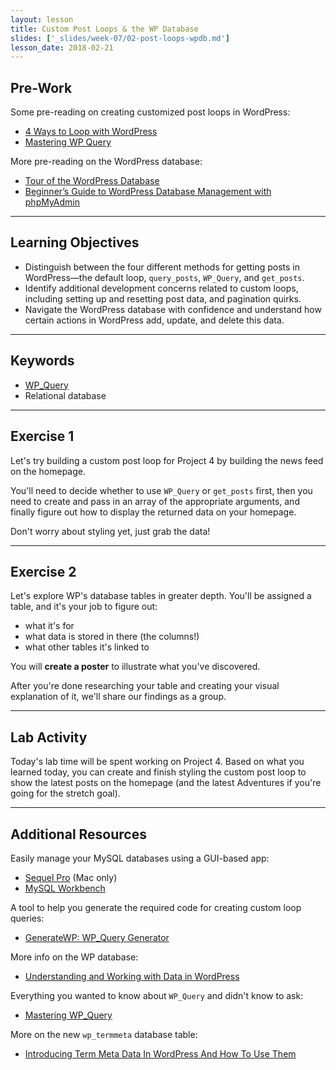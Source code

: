```yaml
---
layout: lesson
title: Custom Post Loops & the WP Database
slides: ['_slides/week-07/02-post-loops-wpdb.md']
lesson_date: 2018-02-21
---
```


## Pre-Work

Some pre-reading on creating customized post loops in WordPress:

- [4 Ways to Loop with WordPress](https://digwp.com/2011/05/loops/)
- [Mastering WP Query](http://code.tutsplus.com/series/mastering-wp_query--cms-818)

More pre-reading on the WordPress database:

- [Tour of the WordPress Database](https://deliciousbrains.com/tour-wordpress-database/)
- [Beginner’s Guide to WordPress Database Management with phpMyAdmin](http://www.wpbeginner.com/beginners-guide/beginners-guide-to-wordpress-database-management-with-phpmyadmin/)

---

## Learning Objectives

- Distinguish between the four different methods for getting posts in WordPress&mdash;the default loop, `query_posts`, `WP_Query`, and `get_posts`.
- Identify additional development concerns related to custom loops, including setting up and resetting post data, and pagination quirks.
- Navigate the WordPress database with confidence and understand how certain actions in WordPress add, update, and delete this data.

---

## Keywords

- [WP_Query](https://codex.wordpress.org/Class_Reference/WP_Query)
- Relational database

---

## Exercise 1

Let's try building a custom post loop for Project 4 by building the news feed on the homepage.

You'll need to decide whether to use `WP_Query` or `get_posts` first, then you need to create and pass in an array of the appropriate arguments, and finally figure out how to display the returned data on your homepage.

Don't worry about styling yet, just grab the data!

---

## Exercise 2

Let's explore WP's database tables in greater depth. You'll be assigned a table, and it's your job to figure out:

- what it's for
- what data is stored in there (the columns!)
- what other tables it's linked to

You will **create a poster** to illustrate what you've discovered.

After you're done researching your table and creating your visual explanation of it, we'll share our findings as a group.

---

## Lab Activity

Today's lab time will be spent working on Project 4. Based on what you learned today, you can create and finish styling the custom post loop to show the latest posts on the homepage (and the latest Adventures if you're going for the stretch goal).

---

## Additional Resources

Easily manage your MySQL databases using a GUI-based app:

- [Sequel Pro](http://www.sequelpro.com/) (Mac only)
- [MySQL Workbench](http://www.mysql.com/products/workbench/)

A tool to help you generate the required code for creating custom loop queries:

- [GenerateWP: WP_Query Generator](https://generatewp.com/wp_query/)

More info on the WP database:

- [Understanding and Working with Data in WordPress](https://code.tutsplus.com/series/understanding-and-working-with-data-in-wordpress--cms-670)

Everything you wanted to know about `WP_Query` and didn't know to ask:

- [Mastering WP_Query](https://code.tutsplus.com/series/mastering-wp_query--cms-818)

More on the new `wp_termmeta` database table:

- [Introducing Term Meta Data In WordPress And How To Use Them](https://www.smashingmagazine.com/2015/12/how-to-use-term-meta-data-in-wordpress/)
